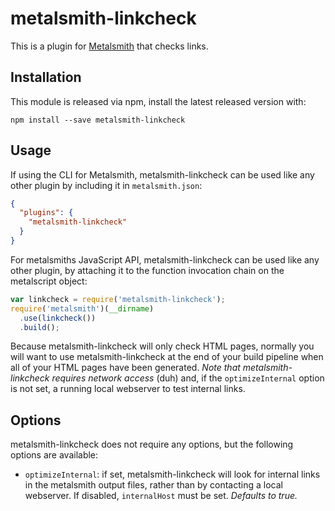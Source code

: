 # metalsmith-linkcheck

This is a plugin for [Metalsmith][] that checks links.

[metalsmith]: http://metalsmith.io

## Installation

This module is released via npm, install the latest released version with:

```
npm install --save metalsmith-linkcheck
```

##  Usage

If using the CLI for Metalsmith, metalsmith-linkcheck can be used like any other plugin by including it in `metalsmith.json`:

```json
{
  "plugins": {
    "metalsmith-linkcheck"
  }
}
```

For metalsmiths JavaScript API, metalsmith-linkcheck can be used like any other plugin, by attaching it to the function invocation chain on the metalscript object:

```js
var linkcheck = require('metalsmith-linkcheck');
require('metalsmith')(__dirname)
  .use(linkcheck())
  .build();
```

Because metalsmith-linkcheck will only check HTML pages, normally you will
want to use metalsmith-linkcheck at the end of your build pipeline when all
of your HTML pages have been generated. *Note that metalsmith-linkcheck
requires network access* (duh) and, if the `optimizeInternal` option is not
set, a running local webserver to test internal links.

## Options

metalsmith-linkcheck does not require any options, but the following options
are available:

- `optimizeInternal`: if set, metalsmith-linkcheck will look for internal
  links in the metalsmith output files, rather than by contacting a local
  webserver. If disabled, `internalHost` must be set. *Defaults to true.*
